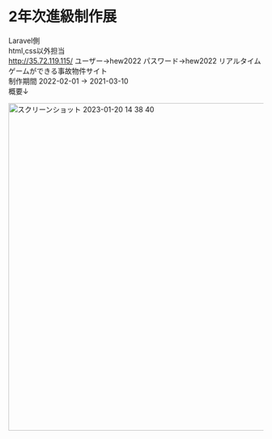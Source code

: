 
# 2年次進級制作展<br>
Laravel側<br>
html,css以外担当<br>
http://35.72.119.115/
ユーザー→hew2022
パスワード→hew2022
リアルタイムゲームができる事故物件サイト<br>
制作期間 2022-02-01 → 2021-03-10<br>
概要↓

<img width="647" alt="スクリーンショット 2023-01-20 14 38 40" src="https://user-images.githubusercontent.com/77332271/213625189-0c96dcf1-8146-4c0e-88f3-b07ac5f6dbbd.png">

